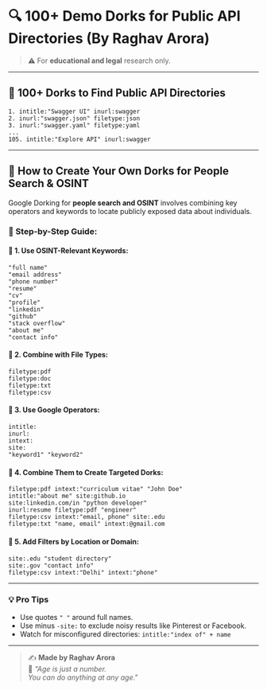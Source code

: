 # 🔍 100+ Demo Dorks for Public API Directories (By Raghav Arora)

> ⚠️ For **educational and legal** research only.

---

## 🚀 100+ Dorks to Find Public API Directories

```text
1. intitle:"Swagger UI" inurl:swagger
2. inurl:"swagger.json" filetype:json
3. inurl:"swagger.yaml" filetype:yaml
...
105. intitle:"Explore API" inurl:swagger
```

---

## 🧠 How to Create Your Own Dorks for People Search & OSINT

Google Dorking for **people search and OSINT** involves combining key operators and keywords to locate publicly exposed data about individuals.

### 🔧 Step-by-Step Guide:

#### 🔹 1. Use OSINT-Relevant Keywords:

```text
"full name"
"email address"
"phone number"
"resume"
"cv"
"profile"
"linkedin"
"github"
"stack overflow"
"about me"
"contact info"
```

#### 🔹 2. Combine with File Types:

```text
filetype:pdf
filetype:doc
filetype:txt
filetype:csv
```

#### 🔹 3. Use Google Operators:

```text
intitle:
inurl:
intext:
site:
"keyword1" "keyword2"
```

#### 🔹 4. Combine Them to Create Targeted Dorks:

```text
filetype:pdf intext:"curriculum vitae" "John Doe"
intitle:"about me" site:github.io
site:linkedin.com/in "python developer"
inurl:resume filetype:pdf "engineer"
filetype:csv intext:"email, phone" site:.edu
filetype:txt "name, email" intext:@gmail.com
```

#### 🔹 5. Add Filters by Location or Domain:

```text
site:.edu "student directory"
site:.gov "contact info"
filetype:csv intext:"Delhi" intext:"phone"
```

---

### 💡 Pro Tips

* Use quotes `" "` around full names.
* Use minus `-site:` to exclude noisy results like Pinterest or Facebook.
* Watch for misconfigured directories: `intitle:"index of" + name`

---

> ✍️ **Made by Raghav Arora**  
> 💬 *"Age is just a number.*  
> *You can do anything at any age."*
